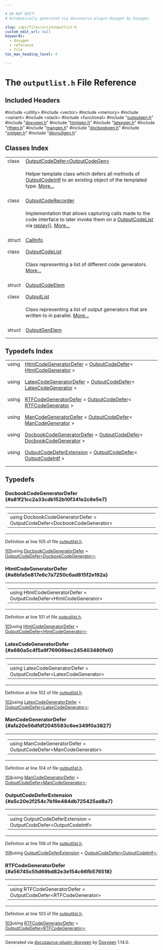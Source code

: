 ```yaml
---

# DO NOT EDIT!
# Automatically generated via docusaurus-plugin-doxygen by Doxygen.

slug: /api/files/src/outputlist-h
custom_edit_url: null
keywords:
  - doxygen
  - reference
  - file
toc_max_heading_level: 4

---
```


<div class="doxyPage">

# The `outputlist.h` File Reference



## Included Headers

<div class="doxyIncludesList">#include &lt;utility&gt;
#include &lt;vector&gt;
#include &lt;memory&gt;
#include &lt;variant&gt;
#include &lt;stack&gt;
#include &lt;functional&gt;
#include "<a href="/web-doxygen/docs/api/files/src/outputgen-h">outputgen.h</a>"
#include "<a href="/web-doxygen/docs/api/files/src/doxygen-h">doxygen.h</a>"
#include "<a href="/web-doxygen/docs/api/files/src/htmlgen-h">htmlgen.h</a>"
#include "<a href="/web-doxygen/docs/api/files/src/latexgen-h">latexgen.h</a>"
#include "<a href="/web-doxygen/docs/api/files/src/rtfgen-h">rtfgen.h</a>"
#include "<a href="/web-doxygen/docs/api/files/src/mangen-h">mangen.h</a>"
#include "<a href="/web-doxygen/docs/api/files/src/docbookgen-h">docbookgen.h</a>"
#include "<a href="/web-doxygen/docs/api/files/src/xmlgen-h">xmlgen.h</a>"
#include "<a href="/web-doxygen/docs/api/files/src/devnullgen-h">devnullgen.h</a>"
</div>

## Classes Index

<table class="doxyMembersIndex">

<tr class="doxyMemberIndexItem">
<td class="doxyMemberIndexItemType" align="left" valign="top">class</td>
<td class="doxyMemberIndexItemName" align="left" valign="top"><a href="/web-doxygen/docs/api/classes/outputcodedefer">OutputCodeDefer&lt;OutputCodeGen&gt;</a></td>
</tr>
<tr class="doxyMemberIndexDescription">
<td class="doxyMemberIndexDescriptionLeft"></td>
<td class="doxyMemberIndexDescriptionRight">
<p>Helper template class which defers all methods of <a href="/web-doxygen/docs/api/classes/outputcodeintf">OutputCodeIntf</a> to an existing object of the templated type. <a href="/web-doxygen/docs/api/classes/outputcodedefer/#details">More...</a></p>
</td>
</tr>
<tr class="doxyMemberIndexSeparator">
<td class="doxyMemberIndexSeparator" colspan="2"></td>
</tr>

<tr class="doxyMemberIndexItem">
<td class="doxyMemberIndexItemType" align="left" valign="top">class</td>
<td class="doxyMemberIndexItemName" align="left" valign="top"><a href="/web-doxygen/docs/api/classes/outputcoderecorder">OutputCodeRecorder</a></td>
</tr>
<tr class="doxyMemberIndexDescription">
<td class="doxyMemberIndexDescriptionLeft"></td>
<td class="doxyMemberIndexDescriptionRight">
<p>Implementation that allows capturing calls made to the code interface to later invoke them on a <a href="/web-doxygen/docs/api/classes/outputcodelist">OutputCodeList</a> via <a href="/web-doxygen/docs/api/classes/outputcoderecorder/#a89166fa9eb6c282a2351da070e85fe63">replay()</a>. <a href="/web-doxygen/docs/api/classes/outputcoderecorder/#details">More...</a></p>
</td>
</tr>
<tr class="doxyMemberIndexSeparator">
<td class="doxyMemberIndexSeparator" colspan="2"></td>
</tr>

<tr class="doxyMemberIndexItem">
<td class="doxyMemberIndexItemType" align="left" valign="top">struct</td>
<td class="doxyMemberIndexItemName" align="left" valign="top"><a href="/web-doxygen/docs/api/structs/outputcoderecorder/callinfo">CallInfo</a></td>
</tr>
<tr class="doxyMemberIndexDescription">
<td class="doxyMemberIndexDescriptionLeft"></td>
<td class="doxyMemberIndexDescriptionRight">
</td>
</tr>
<tr class="doxyMemberIndexSeparator">
<td class="doxyMemberIndexSeparator" colspan="2"></td>
</tr>

<tr class="doxyMemberIndexItem">
<td class="doxyMemberIndexItemType" align="left" valign="top">class</td>
<td class="doxyMemberIndexItemName" align="left" valign="top"><a href="/web-doxygen/docs/api/classes/outputcodelist">OutputCodeList</a></td>
</tr>
<tr class="doxyMemberIndexDescription">
<td class="doxyMemberIndexDescriptionLeft"></td>
<td class="doxyMemberIndexDescriptionRight">
<p>Class representing a list of different code generators. <a href="/web-doxygen/docs/api/classes/outputcodelist/#details">More...</a></p>
</td>
</tr>
<tr class="doxyMemberIndexSeparator">
<td class="doxyMemberIndexSeparator" colspan="2"></td>
</tr>

<tr class="doxyMemberIndexItem">
<td class="doxyMemberIndexItemType" align="left" valign="top">struct</td>
<td class="doxyMemberIndexItemName" align="left" valign="top"><a href="/web-doxygen/docs/api/structs/outputcodelist/outputcodeelem">OutputCodeElem</a></td>
</tr>
<tr class="doxyMemberIndexDescription">
<td class="doxyMemberIndexDescriptionLeft"></td>
<td class="doxyMemberIndexDescriptionRight">
</td>
</tr>
<tr class="doxyMemberIndexSeparator">
<td class="doxyMemberIndexSeparator" colspan="2"></td>
</tr>

<tr class="doxyMemberIndexItem">
<td class="doxyMemberIndexItemType" align="left" valign="top">class</td>
<td class="doxyMemberIndexItemName" align="left" valign="top"><a href="/web-doxygen/docs/api/classes/outputlist">OutputList</a></td>
</tr>
<tr class="doxyMemberIndexDescription">
<td class="doxyMemberIndexDescriptionLeft"></td>
<td class="doxyMemberIndexDescriptionRight">
<p>Class representing a list of output generators that are written to in parallel. <a href="/web-doxygen/docs/api/classes/outputlist/#details">More...</a></p>
</td>
</tr>
<tr class="doxyMemberIndexSeparator">
<td class="doxyMemberIndexSeparator" colspan="2"></td>
</tr>

<tr class="doxyMemberIndexItem">
<td class="doxyMemberIndexItemType" align="left" valign="top">struct</td>
<td class="doxyMemberIndexItemName" align="left" valign="top"><a href="/web-doxygen/docs/api/structs/outputlist/outputgenelem">OutputGenElem</a></td>
</tr>
<tr class="doxyMemberIndexDescription">
<td class="doxyMemberIndexDescriptionLeft"></td>
<td class="doxyMemberIndexDescriptionRight">
</td>
</tr>
<tr class="doxyMemberIndexSeparator">
<td class="doxyMemberIndexSeparator" colspan="2"></td>
</tr>

</table>

## Typedefs Index

<table class="doxyMembersIndex">

<tr class="doxyMemberIndexItem">
<td class="doxyMemberIndexItemType" align="left" valign="top">using</td>
<td class="doxyMemberIndexItemName" align="left" valign="top"><a href="#a6bfa5e817e6c7a7250c6ad815f2e192a">HtmlCodeGeneratorDefer</a> = <a href="/web-doxygen/docs/api/classes/outputcodedefer">OutputCodeDefer</a>&lt; <a href="/web-doxygen/docs/api/classes/htmlcodegenerator">HtmlCodeGenerator</a> &gt;</td>
</tr>
<tr class="doxyMemberIndexDescription">
<td class="doxyMemberIndexDescriptionLeft"></td>
<td class="doxyMemberIndexDescriptionRight">
</td>
</tr>
<tr class="doxyMemberIndexSeparator">
<td class="doxyMemberIndexSeparator" colspan="2"></td>
</tr>

<tr class="doxyMemberIndexItem">
<td class="doxyMemberIndexItemType" align="left" valign="top">using</td>
<td class="doxyMemberIndexItemName" align="left" valign="top"><a href="#a680a5c4f5a9f76906bec245403480fe0">LatexCodeGeneratorDefer</a> = <a href="/web-doxygen/docs/api/classes/outputcodedefer">OutputCodeDefer</a>&lt; <a href="/web-doxygen/docs/api/classes/latexcodegenerator">LatexCodeGenerator</a> &gt;</td>
</tr>
<tr class="doxyMemberIndexDescription">
<td class="doxyMemberIndexDescriptionLeft"></td>
<td class="doxyMemberIndexDescriptionRight">
</td>
</tr>
<tr class="doxyMemberIndexSeparator">
<td class="doxyMemberIndexSeparator" colspan="2"></td>
</tr>

<tr class="doxyMemberIndexItem">
<td class="doxyMemberIndexItemType" align="left" valign="top">using</td>
<td class="doxyMemberIndexItemName" align="left" valign="top"><a href="#a56745c55d69bd82e3e154c66fb576518">RTFCodeGeneratorDefer</a> = <a href="/web-doxygen/docs/api/classes/outputcodedefer">OutputCodeDefer</a>&lt; <a href="/web-doxygen/docs/api/classes/rtfcodegenerator">RTFCodeGenerator</a> &gt;</td>
</tr>
<tr class="doxyMemberIndexDescription">
<td class="doxyMemberIndexDescriptionLeft"></td>
<td class="doxyMemberIndexDescriptionRight">
</td>
</tr>
<tr class="doxyMemberIndexSeparator">
<td class="doxyMemberIndexSeparator" colspan="2"></td>
</tr>

<tr class="doxyMemberIndexItem">
<td class="doxyMemberIndexItemType" align="left" valign="top">using</td>
<td class="doxyMemberIndexItemName" align="left" valign="top"><a href="#afa20e56dfdf2045583c6ee349f0a3827">ManCodeGeneratorDefer</a> = <a href="/web-doxygen/docs/api/classes/outputcodedefer">OutputCodeDefer</a>&lt; <a href="/web-doxygen/docs/api/classes/mancodegenerator">ManCodeGenerator</a> &gt;</td>
</tr>
<tr class="doxyMemberIndexDescription">
<td class="doxyMemberIndexDescriptionLeft"></td>
<td class="doxyMemberIndexDescriptionRight">
</td>
</tr>
<tr class="doxyMemberIndexSeparator">
<td class="doxyMemberIndexSeparator" colspan="2"></td>
</tr>

<tr class="doxyMemberIndexItem">
<td class="doxyMemberIndexItemType" align="left" valign="top">using</td>
<td class="doxyMemberIndexItemName" align="left" valign="top"><a href="#a81f21cc2a33cdb152b10f341e2c8e5e7">DocbookCodeGeneratorDefer</a> = <a href="/web-doxygen/docs/api/classes/outputcodedefer">OutputCodeDefer</a>&lt; <a href="/web-doxygen/docs/api/classes/docbookcodegenerator">DocbookCodeGenerator</a> &gt;</td>
</tr>
<tr class="doxyMemberIndexDescription">
<td class="doxyMemberIndexDescriptionLeft"></td>
<td class="doxyMemberIndexDescriptionRight">
</td>
</tr>
<tr class="doxyMemberIndexSeparator">
<td class="doxyMemberIndexSeparator" colspan="2"></td>
</tr>

<tr class="doxyMemberIndexItem">
<td class="doxyMemberIndexItemType" align="left" valign="top">using</td>
<td class="doxyMemberIndexItemName" align="left" valign="top"><a href="#a5c20e2f254c7b19e484db725425ad8a7">OutputCodeDeferExtension</a> = <a href="/web-doxygen/docs/api/classes/outputcodedefer">OutputCodeDefer</a>&lt; <a href="/web-doxygen/docs/api/classes/outputcodeintf">OutputCodeIntf</a> &gt;</td>
</tr>
<tr class="doxyMemberIndexDescription">
<td class="doxyMemberIndexDescriptionLeft"></td>
<td class="doxyMemberIndexDescriptionRight">
</td>
</tr>
<tr class="doxyMemberIndexSeparator">
<td class="doxyMemberIndexSeparator" colspan="2"></td>
</tr>

</table>


<div class="doxySectionDef">

## Typedefs

### DocbookCodeGeneratorDefer {#a81f21cc2a33cdb152b10f341e2c8e5e7}

<div class="doxyMemberItem">
<div class="doxyMemberProto">
<table class="doxyMemberLabels">
<tr class="doxyMemberLabels">
<td class="doxyMemberLabelsLeft">
<table class="doxyMemberName">
<tr>
<td class="doxyMemberName">using DocbookCodeGeneratorDefer =  OutputCodeDefer&lt;DocbookCodeGenerator&gt;</td>
</tr>
</table>
</td>
</tr>
</table>
</div>
<div class="doxyMemberDoc">


<p>Definition at line 105 of file <a href="/web-doxygen/docs/api/files/src/outputlist-h">outputlist.h</a>.</p>

<div class="doxyProgramListing">

<div class="doxyCodeLine"><span class="doxyLineNumber"><a href="#a81f21cc2a33cdb152b10f341e2c8e5e7">105</a></span><span class="doxyLineContent"><span class="doxyHighlightKeyword">using </span><span class="doxyHighlight"><a href="#a81f21cc2a33cdb152b10f341e2c8e5e7">DocbookCodeGeneratorDefer</a> = <a href="/web-doxygen/docs/api/classes/outputcodedefer">OutputCodeDefer&lt;DocbookCodeGenerator&gt;</a>;</span></span></div>

</div>

</div>
</div>

### HtmlCodeGeneratorDefer {#a6bfa5e817e6c7a7250c6ad815f2e192a}

<div class="doxyMemberItem">
<div class="doxyMemberProto">
<table class="doxyMemberLabels">
<tr class="doxyMemberLabels">
<td class="doxyMemberLabelsLeft">
<table class="doxyMemberName">
<tr>
<td class="doxyMemberName">using HtmlCodeGeneratorDefer =  OutputCodeDefer&lt;HtmlCodeGenerator&gt;</td>
</tr>
</table>
</td>
</tr>
</table>
</div>
<div class="doxyMemberDoc">


<p>Definition at line 101 of file <a href="/web-doxygen/docs/api/files/src/outputlist-h">outputlist.h</a>.</p>

<div class="doxyProgramListing">

<div class="doxyCodeLine"><span class="doxyLineNumber"><a href="#a6bfa5e817e6c7a7250c6ad815f2e192a">101</a></span><span class="doxyLineContent"><span class="doxyHighlightKeyword">using </span><span class="doxyHighlight"><a href="#a6bfa5e817e6c7a7250c6ad815f2e192a">HtmlCodeGeneratorDefer</a>    = <a href="/web-doxygen/docs/api/classes/outputcodedefer">OutputCodeDefer&lt;HtmlCodeGenerator&gt;</a>;</span></span></div>

</div>

</div>
</div>

### LatexCodeGeneratorDefer {#a680a5c4f5a9f76906bec245403480fe0}

<div class="doxyMemberItem">
<div class="doxyMemberProto">
<table class="doxyMemberLabels">
<tr class="doxyMemberLabels">
<td class="doxyMemberLabelsLeft">
<table class="doxyMemberName">
<tr>
<td class="doxyMemberName">using LatexCodeGeneratorDefer =  OutputCodeDefer&lt;LatexCodeGenerator&gt;</td>
</tr>
</table>
</td>
</tr>
</table>
</div>
<div class="doxyMemberDoc">


<p>Definition at line 102 of file <a href="/web-doxygen/docs/api/files/src/outputlist-h">outputlist.h</a>.</p>

<div class="doxyProgramListing">

<div class="doxyCodeLine"><span class="doxyLineNumber"><a href="#a680a5c4f5a9f76906bec245403480fe0">102</a></span><span class="doxyLineContent"><span class="doxyHighlightKeyword">using </span><span class="doxyHighlight"><a href="#a680a5c4f5a9f76906bec245403480fe0">LatexCodeGeneratorDefer</a>   = <a href="/web-doxygen/docs/api/classes/outputcodedefer">OutputCodeDefer&lt;LatexCodeGenerator&gt;</a>;</span></span></div>

</div>

</div>
</div>

### ManCodeGeneratorDefer {#afa20e56dfdf2045583c6ee349f0a3827}

<div class="doxyMemberItem">
<div class="doxyMemberProto">
<table class="doxyMemberLabels">
<tr class="doxyMemberLabels">
<td class="doxyMemberLabelsLeft">
<table class="doxyMemberName">
<tr>
<td class="doxyMemberName">using ManCodeGeneratorDefer =  OutputCodeDefer&lt;ManCodeGenerator&gt;</td>
</tr>
</table>
</td>
</tr>
</table>
</div>
<div class="doxyMemberDoc">


<p>Definition at line 104 of file <a href="/web-doxygen/docs/api/files/src/outputlist-h">outputlist.h</a>.</p>

<div class="doxyProgramListing">

<div class="doxyCodeLine"><span class="doxyLineNumber"><a href="#afa20e56dfdf2045583c6ee349f0a3827">104</a></span><span class="doxyLineContent"><span class="doxyHighlightKeyword">using </span><span class="doxyHighlight"><a href="#afa20e56dfdf2045583c6ee349f0a3827">ManCodeGeneratorDefer</a>     = <a href="/web-doxygen/docs/api/classes/outputcodedefer">OutputCodeDefer&lt;ManCodeGenerator&gt;</a>;</span></span></div>

</div>

</div>
</div>

### OutputCodeDeferExtension {#a5c20e2f254c7b19e484db725425ad8a7}

<div class="doxyMemberItem">
<div class="doxyMemberProto">
<table class="doxyMemberLabels">
<tr class="doxyMemberLabels">
<td class="doxyMemberLabelsLeft">
<table class="doxyMemberName">
<tr>
<td class="doxyMemberName">using OutputCodeDeferExtension =  OutputCodeDefer&lt;OutputCodeIntf&gt;</td>
</tr>
</table>
</td>
</tr>
</table>
</div>
<div class="doxyMemberDoc">


<p>Definition at line 106 of file <a href="/web-doxygen/docs/api/files/src/outputlist-h">outputlist.h</a>.</p>

<div class="doxyProgramListing">

<div class="doxyCodeLine"><span class="doxyLineNumber"><a href="#a5c20e2f254c7b19e484db725425ad8a7">106</a></span><span class="doxyLineContent"><span class="doxyHighlightKeyword">using </span><span class="doxyHighlight"><a href="#a5c20e2f254c7b19e484db725425ad8a7">OutputCodeDeferExtension</a>  = <a href="/web-doxygen/docs/api/classes/outputcodedefer">OutputCodeDefer&lt;OutputCodeIntf&gt;</a>;</span></span></div>

</div>

</div>
</div>

### RTFCodeGeneratorDefer {#a56745c55d69bd82e3e154c66fb576518}

<div class="doxyMemberItem">
<div class="doxyMemberProto">
<table class="doxyMemberLabels">
<tr class="doxyMemberLabels">
<td class="doxyMemberLabelsLeft">
<table class="doxyMemberName">
<tr>
<td class="doxyMemberName">using RTFCodeGeneratorDefer =  OutputCodeDefer&lt;RTFCodeGenerator&gt;</td>
</tr>
</table>
</td>
</tr>
</table>
</div>
<div class="doxyMemberDoc">


<p>Definition at line 103 of file <a href="/web-doxygen/docs/api/files/src/outputlist-h">outputlist.h</a>.</p>

<div class="doxyProgramListing">

<div class="doxyCodeLine"><span class="doxyLineNumber"><a href="#a56745c55d69bd82e3e154c66fb576518">103</a></span><span class="doxyLineContent"><span class="doxyHighlightKeyword">using </span><span class="doxyHighlight"><a href="#a56745c55d69bd82e3e154c66fb576518">RTFCodeGeneratorDefer</a>     = <a href="/web-doxygen/docs/api/classes/outputcodedefer">OutputCodeDefer&lt;RTFCodeGenerator&gt;</a>;</span></span></div>

</div>

</div>
</div>

</div>

<hr/>

<p class="doxyGeneratedBy">Generated via <a href="https://github.com/xpack/docusaurus-plugin-doxygen">docusaurus-plugin-doxygen</a> by <a href="https://www.doxygen.nl">Doxygen</a> 1.14.0.</p>

</div>
